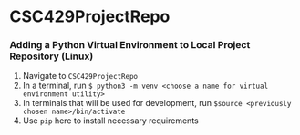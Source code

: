 # CSC429ProjectRepo

### Adding a Python Virtual Environment to Local Project Repository (Linux)
1) Navigate to ```CSC429ProjectRepo```
2) In a terminal, run ```$ python3 -m venv <choose a name for virtual environment utility>```
3) In terminals that will be used for development, run ```$source <previously chosen name>/bin/activate```
4) Use ```pip``` here to install necessary requirements
